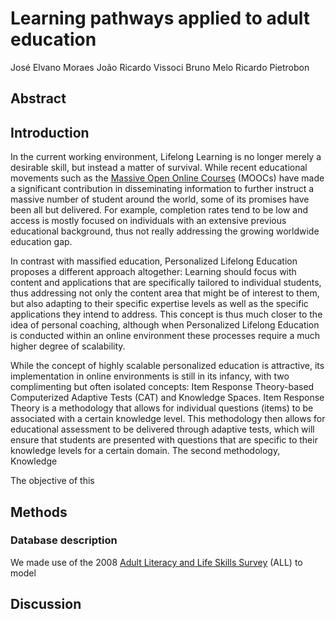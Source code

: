 # Learning pathways applied to adult education

José Elvano Moraes
João Ricardo Vissoci
Bruno Melo
Ricardo Pietrobon

## Abstract

## Introduction 

In the current working environment, Lifelong Learning is no longer merely a  desirable skill, but instead a matter of survival. <!-- ref --> While recent educational movements such as the [Massive Open Online Courses](http://www.mooc-list.com/) (MOOCs) have made a significant contribution in disseminating information to further instruct a massive number of student around the world, some of its promises have been all but delivered. For example, completion rates tend to be low and access is mostly focused on individuals with an extensive previous educational background, thus not really addressing the growing worldwide education gap<!-- ref -->.

In contrast with massified education, Personalized Lifelong Education proposes a different approach altogether: Learning should focus with content and applications that are specifically tailored to individual students, thus addressing not only the content area that might be of interest to them, but also adapting to their specific expertise levels as well as the specific applications they intend to address. This concept is thus much closer to the idea of personal coaching, although when Personalized Lifelong Education is conducted within an online environment these processes require a much higher degree of scalability.

While the concept of highly scalable personalized education is attractive, its implementation in online environments is still in its infancy, with two complimenting but often isolated concepts: Item Response Theory-based Computerized Adaptive Tests (CAT) and Knowledge Spaces. Item Response Theory is a methodology that allows for individual questions (items) to be associated with a certain knowledge level. This methodology then allows for educational assessment to be delivered through adaptive tests, which will ensure that students are presented with questions that are specific to their knowledge levels for a certain domain. The second methodology, Knowledge

The objective of this

## Methods

### Database description
We made use of the 2008 [Adult Literacy and Life Skills Survey](https://drive.google.com/?usp=chrome_app#folders/0B4Ke-17mTW1_bTJCY09nVFBpRjQ) (ALL) to model



## Discussion